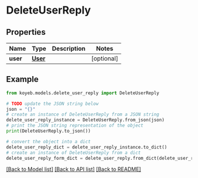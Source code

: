 # DeleteUserReply


## Properties

Name | Type | Description | Notes
------------ | ------------- | ------------- | -------------
**user** | [**User**](User.md) |  | [optional] 

## Example

```python
from koyeb.models.delete_user_reply import DeleteUserReply

# TODO update the JSON string below
json = "{}"
# create an instance of DeleteUserReply from a JSON string
delete_user_reply_instance = DeleteUserReply.from_json(json)
# print the JSON string representation of the object
print(DeleteUserReply.to_json())

# convert the object into a dict
delete_user_reply_dict = delete_user_reply_instance.to_dict()
# create an instance of DeleteUserReply from a dict
delete_user_reply_form_dict = delete_user_reply.from_dict(delete_user_reply_dict)
```
[[Back to Model list]](../README.md#documentation-for-models) [[Back to API list]](../README.md#documentation-for-api-endpoints) [[Back to README]](../README.md)


